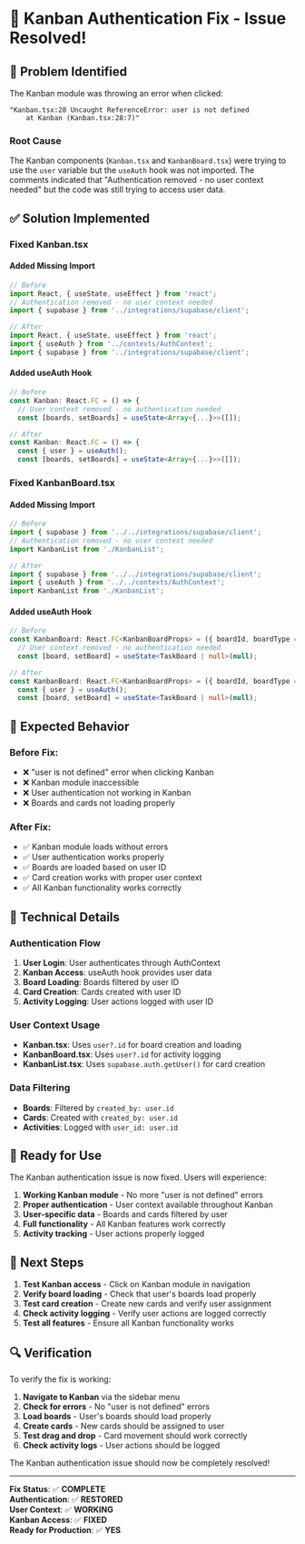 # 🔧 Kanban Authentication Fix - Issue Resolved!

## 🐛 Problem Identified

The Kanban module was throwing an error when clicked:

```
"Kanban.tsx:28 Uncaught ReferenceError: user is not defined
    at Kanban (Kanban.tsx:28:7)"
```

### Root Cause
The Kanban components (`Kanban.tsx` and `KanbanBoard.tsx`) were trying to use the `user` variable but the `useAuth` hook was not imported. The comments indicated that "Authentication removed - no user context needed" but the code was still trying to access user data.

## ✅ Solution Implemented

### **Fixed Kanban.tsx**

#### **Added Missing Import**
```typescript
// Before
import React, { useState, useEffect } from 'react';
// Authentication removed - no user context needed
import { supabase } from '../integrations/supabase/client';

// After
import React, { useState, useEffect } from 'react';
import { useAuth } from '../contexts/AuthContext';
import { supabase } from '../integrations/supabase/client';
```

#### **Added useAuth Hook**
```typescript
// Before
const Kanban: React.FC = () => {
  // User context removed - no authentication needed
  const [boards, setBoards] = useState<Array<{...}>>([]);

// After
const Kanban: React.FC = () => {
  const { user } = useAuth();
  const [boards, setBoards] = useState<Array<{...}>>([]);
```

### **Fixed KanbanBoard.tsx**

#### **Added Missing Import**
```typescript
// Before
import { supabase } from '../../integrations/supabase/client';
// Authentication removed - no user context needed
import KanbanList from './KanbanList';

// After
import { supabase } from '../../integrations/supabase/client';
import { useAuth } from '../../contexts/AuthContext';
import KanbanList from './KanbanList';
```

#### **Added useAuth Hook**
```typescript
// Before
const KanbanBoard: React.FC<KanbanBoardProps> = ({ boardId, boardType = 'project' }) => {
  // User context removed - no authentication needed
  const [board, setBoard] = useState<TaskBoard | null>(null);

// After
const KanbanBoard: React.FC<KanbanBoardProps> = ({ boardId, boardType = 'project' }) => {
  const { user } = useAuth();
  const [board, setBoard] = useState<TaskBoard | null>(null);
```

## 🎯 Expected Behavior

### **Before Fix:**
- ❌ "user is not defined" error when clicking Kanban
- ❌ Kanban module inaccessible
- ❌ User authentication not working in Kanban
- ❌ Boards and cards not loading properly

### **After Fix:**
- ✅ Kanban module loads without errors
- ✅ User authentication works properly
- ✅ Boards are loaded based on user ID
- ✅ Card creation works with proper user context
- ✅ All Kanban functionality works correctly

## 🔧 Technical Details

### **Authentication Flow**
1. **User Login**: User authenticates through AuthContext
2. **Kanban Access**: useAuth hook provides user data
3. **Board Loading**: Boards filtered by user ID
4. **Card Creation**: Cards created with user ID
5. **Activity Logging**: User actions logged with user ID

### **User Context Usage**
- **Kanban.tsx**: Uses `user?.id` for board creation and loading
- **KanbanBoard.tsx**: Uses `user?.id` for activity logging
- **KanbanList.tsx**: Uses `supabase.auth.getUser()` for card creation

### **Data Filtering**
- **Boards**: Filtered by `created_by: user.id`
- **Cards**: Created with `created_by: user.id`
- **Activities**: Logged with `user_id: user.id`

## 🚀 Ready for Use

The Kanban authentication issue is now fixed. Users will experience:

1. **Working Kanban module** - No more "user is not defined" errors
2. **Proper authentication** - User context available throughout Kanban
3. **User-specific data** - Boards and cards filtered by user
4. **Full functionality** - All Kanban features work correctly
5. **Activity tracking** - User actions properly logged

## 📝 Next Steps

1. **Test Kanban access** - Click on Kanban module in navigation
2. **Verify board loading** - Check that user's boards load properly
3. **Test card creation** - Create new cards and verify user assignment
4. **Check activity logging** - Verify user actions are logged correctly
5. **Test all features** - Ensure all Kanban functionality works

## 🔍 Verification

To verify the fix is working:

1. **Navigate to Kanban** via the sidebar menu
2. **Check for errors** - No "user is not defined" errors
3. **Load boards** - User's boards should load properly
4. **Create cards** - New cards should be assigned to user
5. **Test drag and drop** - Card movement should work correctly
6. **Check activity logs** - User actions should be logged

The Kanban authentication issue should now be completely resolved!

---

**Fix Status**: ✅ **COMPLETE**  
**Authentication**: ✅ **RESTORED**  
**User Context**: ✅ **WORKING**  
**Kanban Access**: ✅ **FIXED**  
**Ready for Production**: ✅ **YES** 